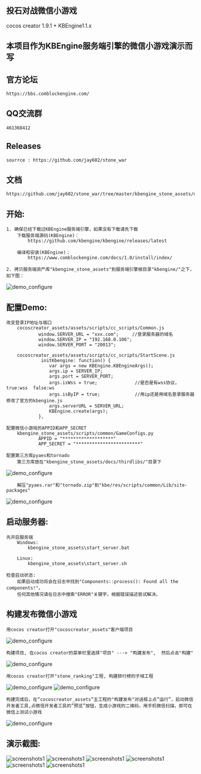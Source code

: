 ## 投石对战微信小游戏

cocos creator 1.9.1 + KBEngine1.1.x

## 本项目作为KBEngine服务端引擎的微信小游戏演示而写


## 官方论坛

	https://bbs.comblockengine.com/


## QQ交流群

	461368412 

## Releases
    sourrce : https://github.com/jay602/stone_war

## 文档
    https://github.com/jay602/stone_war/tree/master/kbengine_stone_assets/docs


## 开始:
    1. 确保已经下载过KBEngine服务端引擎，如果没有下载请先下载
		下载服务端源码(KBEngine)：
			https://github.com/kbengine/kbengine/releases/latest

		编译和安装(KBEngine)：
			https://www.comblockengine.com/docs/1.0/install/index/

    2. 拷贝服务端资产库"kbengine_stone_assets"到服务端引擎根目录"kbengine/"之下，如下图：
![demo_configure](https://github.com/jay602/stone_war/blob/master/kbengine_stone_assets/docs/img/20180710153206.png)

## 配置Demo:
    改变登录IP地址与端口
        cocoscreator_assets/assets/scripts/cc_scripts/Common.js
                window.SERVER_URL = "xxx.com";     //登录服务器的域名
                window.SERVER_IP = "192.168.0.106";
                window.SERVER_PORT = "20013";

        cocoscreator_assets/assets/scripts/cc_scripts/StartScene.js
                 initKbengine: function() {
                    var args = new KBEngine.KBEngineArgs();
	                args.ip = SERVER_IP;
                    args.port = SERVER_PORT;
                    args.isWss = true;              //是否是有wss协议， true:wss  false:ws
                    args.isByIP = true;             //用ip还是用域名登录服务器   修改了官方的kbengine.js
                    args.serverURL = SERVER_URL;
	                KBEngine.create(args);
                },

    配置微信小游戏的APPID和APP_SECRET
        kbengine_stone_assets/scripts/common/GameConfigs.py
                APPID = "*******************"
                APP_SECRET = "************************"

    配置第三方库pyaes和tornado
        第三方库放在"kbengine_stone_assets/docs/thirdlibs/"目录下
![demo_configure](https://github.com/jay602/stone_war/blob/master/kbengine_stone_assets/docs/img/20180710161101.png)

        解压"pyaes.rar"和"tornado.zip"到"kbe/res/scripts/common/Lib/site-packages"
![demo_configure](https://github.com/jay602/stone_war/blob/master/kbengine_stone_assets/docs/img/20180710161458.png)

## 启动服务器:

	先开启服务端
		Windows:
			kbengine_stone_assets\start_server.bat

		Linux:
			kbengine_stone_assets\start_server.sh

	检查启动状态:
		如果启动成功将会在日志中找到"Components::process(): Found all the components!"。
		任何其他情况请在日志中搜索"ERROR"关键字，根据错误描述尝试解决。

## 构建发布微信小游戏

    用cocos creator打开"cocoscreator_assets"客户端项目
![demo_configure](https://github.com/jay602/stone_war/blob/master/kbengine_stone_assets/docs/img/20180710155655.png)

    构建项目, 在cocos creator的菜单栏里选择"项目" ---> "构建发布",  然后点击"构建"
![demo_configure](https://github.com/jay602/stone_war/blob/master/kbengine_stone_assets/docs/img/picture2.png)

    用cocos creator打开"stone_ranking"工程, 构建排行榜的子域工程
![demo_configure](https://github.com/jay602/stone_war/blob/master/kbengine_stone_assets/docs/img/20180710164004.png)
![demo_configure](https://github.com/jay602/stone_war/blob/master/kbengine_stone_assets/docs/img/20180710164030.png)

    构建完成后，在“cocoscreator_assets”主工程的"构建发布"对话框上点”运行”，启动微信开发者工具,点微信开发者工具的”预览”按钮，生成小游戏的二维码，用手机微信扫描，即可在微信上测试小游戏
![demo_configure](https://github.com/jay602/stone_war/blob/master/kbengine_stone_assets/docs/img/picture3.png)

    

## 演示截图:

![screenshots1](https://github.com/jay602/stone_war/blob/master/kbengine_stone_assets/docs/img/picture1.png)
![screenshots1](https://github.com/jay602/stone_war/blob/master/kbengine_stone_assets/docs/img/20180710094903.png)
![screenshots1](https://github.com/jay602/stone_war/blob/master/kbengine_stone_assets/docs/img/20180710094921.png)
![screenshots1](https://github.com/jay602/stone_war/blob/master/kbengine_stone_assets/docs/img/20180710094955.png)
![screenshots1](https://github.com/jay602/stone_war/blob/master/kbengine_stone_assets/docs/img/20180710095013.png)
![screenshots1](https://github.com/jay602/stone_war/blob/master/kbengine_stone_assets/docs/img/20180710095057.png)

